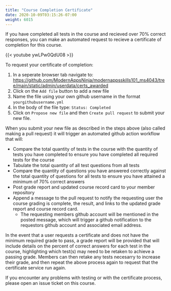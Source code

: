 ```yaml
---
title: "Course Completion Certificate"
date: 2020-10-09T03:15:26-07:00
weight: 6015
---
```


If you have completed all tests in the course and recieved over 70% correct responses, you can make an automated request to recieve a certificate of completion for this course. 

{{< youtube ywLPw0QdU08 >}}

To request your certificate of completion:
1. In a seperate browser tab navigate to: https://github.com/ModernAppsNinja/modernappsskills101_ms4043/tree/main/static/admin/userdata/certs_awarded
2. Click on the `Add file` button to add a new file
3. Name the file using your own github username in the format `yourgithubusername.yml`
4. In the body of the file type: `Status: Completed`
5. Click on `Propose new file` and then `Create pull request` to submit your new file. 

When you submit your new file as described in the steps above (also called making a pull request) it will trigger an automated github action workflow that will:
- Compare the total quantity of tests in the course with the quantity of tests you have completed to ensure you have completed all required tests for the course
- Tabulate the total quantity of all test questions from all tests
- Compare the quantity of questions you have answered correctly against the total quantity of questions for all tests to ensure you have attained a minimum of 70% correct answers
- Post grade report and updated course record card to your member repository
- Append a message to the pull request to notify the requesting user the course grading is complete, the result, and links to the updated grade report and course record card. 
  - The requesting members github account will be mentioned in the posted message, which will trigger a github notification to the requestors github account and associated email address. 

In the event that a user requests a certificate and does not have the minimum required grade to pass, a grade report will be provided that will include details on the percent of correct answers for each test in the course, highlighting which test(s) may need to be retaken to achieve a passing grade. Members can then retake any tests necesarry to increase their grade, and then repeat the above process again to request that the certificate service run again. 

If you encounter any problems with testing or with the certificate process, please open an issue ticket on this course.


